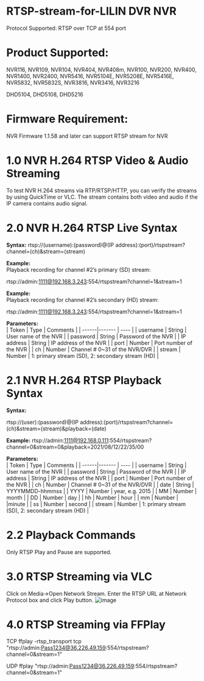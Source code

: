 # RTSP-stream-for-LILIN DVR NVR

Protocol Supported:
RTSP over TCP at 554 port

# Product Supported:
NVR116, NVR109, NVR104, NVR404, NVR408m, NVR100, NVR200, NVR400, NVR1400, NVR2400, NVR5416, NVR5104E, NVR5208E, NVR5416E, NVR5832, NVR5832S, NVR3816, NVR3416, NVR3216

DHD5104, DHD5108, DHD5216

# Firmware Requirement:
NVR Firmware 1.1.58 and later can support RTSP stream for NVR

# 1.0  NVR H.264 RTSP Video & Audio Streaming

To test NVR H.264 streams via RTP/RTSP/HTTP, you can verify the streams by using QuickTime or VLC.  The stream contains both video and audio if the IP camera contains audio signal.

# 2.0  NVR H.264 RTSP Live Syntax

**Syntax:**
rtsp://(username):(password)@(IP address):(port)/rtspstream?channel=(ch)&stream=(stream)

**Example:** <BR>
Playback recording for channel #2’s primary (SD) stream:

rtsp://admin:1111@192.168.3.243:554/rtspstream?channel=1&stream=1

**Example:** <BR>
Playback recording for channel #2’s secondary (HD) stream:

rtsp://admin:1111@192.168.3.243:554/rtspstream?channel=1&stream=1

**Parameters:** <BR>
| Token | Type | Comments |
| ------|------- | ---- |
| username | String	 | User name of the NVR  |
| password | String | 	Password of the NVR  |
| IP address | String	 | IP address of the NVR  |
| port  | Number	 |  Port number of the NVR |
| ch | Number	 | Channel # 0~31 of the NVR/DVR |
| stream | Number  | 1: primary stream (SD), 2: secondary stream (HD)  |

# 2.1  NVR H.264 RTSP Playback Syntax
 
**Syntax:** <BR>

rtsp://(user):(password)@(IP address):(port)/rtspstream?channel=(ch)&stream=(stream)&playback=(date)

 **Example:**
 rtsp://admin:1111@192.168.0.111:554/rtspstream?channel=0&stream=0&playback=2021/08/12/22/35/00
 
**Parameters:** <BR>
| Token | Type | Comments |
| ------|------- | ---- |
| username | String	 | User name of the NVR  |
| password | String | 	Password of the NVR  |
| IP address | String	 | IP address of the NVR  |
| port  | Number	 |  Port number of the NVR |
| ch | Number	 | Channel # 0~31 of the NVR/DVR |
| date | 	String	 | YYYYMMDD-hhmmss |
| YYYY | Number | year, e.g. 2015 |
| MM | Number |  month |
| DD | Number |  day |
| hh | Number |  hour |
| mm | Number | |minute |
| ss | Number | second   |
| stream | Number  | 1: primary stream (SD), 2: secondary stream (HD)  |
 
# 2.2  Playback Commands
Only RTSP Play and Pause are supported.
 
# 3.0  RTSP Streaming via VLC
Click on Media->Open Network Stream.  Enter the RTSP URL at Network Protocol box and click Play button.
![image](https://github.com/LILINOpenGitHub/LILIN-DVR-NVR-RTSP-for-video-stream/blob/main/images/vlc.png)
# 4.0  RTSP Streaming via FFPlay
TCP
ffplay -rtsp_transport tcp "rtsp://admin:Pass1234@36.226.49.159:554/rtspstream?channel=0&stream=1"

UDP
ffplay "rtsp://admin:Pass1234@36.226.49.159:554/rtspstream?channel=0&stream=1"




